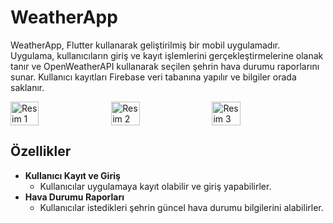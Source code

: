 # WeatherApp

WeatherApp, Flutter kullanarak geliştirilmiş bir mobil uygulamadır. Uygulama, kullanıcıların giriş ve kayıt işlemlerini gerçekleştirmelerine olanak tanır ve OpenWeatherAPI kullanarak seçilen şehrin hava durumu raporlarını sunar. Kullanıcı kayıtları Firebase veri tabanına yapılır ve bilgiler orada saklanır.

<div style="display: flex; gap: 10px;">
    <img src="https://github.com/TKN-YZM/ForCoredinat2/blob/main/pic1.jpg" alt="Resim 1" style="width: 30%; height: auto;">
    <img src="https://github.com/TKN-YZM/ForCoredinat2/blob/main/pic2.jpg" alt="Resim 2" style="width: 30%; height: auto;">
    <img src="https://github.com/TKN-YZM/ForCoredinat2/blob/main/pic3.jpg" alt="Resim 3" style="width: 30%; height: auto;">
</div>


## Özellikler

- **Kullanıcı Kayıt ve Giriş**
  - Kullanıcılar uygulamaya kayıt olabilir ve giriş yapabilirler.
- **Hava Durumu Raporları**
  - Kullanıcılar istedikleri şehrin güncel hava durumu bilgilerini alabilirler.

